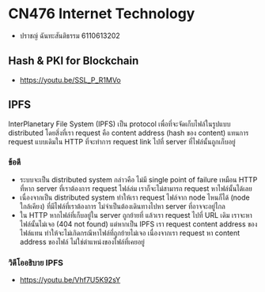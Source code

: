 # CN476 Internet Technology

* ปราชญ์ ฉันทะสันติธรรม 6110613202

## Hash & PKI for Blockchain

* https://youtu.be/SSL_P_R1MVo

## IPFS

InterPlanetary File System (IPFS) เป็น protocol เพื่อที่จะจัดเก็บไฟล์ในรูปแบบ distributed โดยสิ่งที่เรา request คือ content address (hash ของ content) แทนการ request แบบเดิมใน HTTP ที่จะทำการ request link ไปที่ server ที่ไฟล์นั้นถูกเก็บอยู่

### ข้อดี
* ระบบจะเป็น distributed system กล่าวคือ ไม่มี single point of failure เหมือน HTTP ที่หาก server ที่เราต้องการ request ไฟล์ล่ม เราก็จะไม่สามารถ request หาไฟล์นั้นได้เลย
* เนื่องจากเป็น distributed system ทำให้เรา request ไฟล์จาก node ไหนก็ได้ (node ใกล้เคียง) ที่มีไฟล์ที่เราต้องการ ไม่จำเป็นต้องเดินทางไปหา server ที่อาจจะอยู่ไกล
* ใน HTTP หากไฟล์ที่เก็บอยู่ใน server ถูกย้ายที่ แล้วเรา request ไปที่ URL เดิม เราจะหาไฟล์นั้นไม่เจอ (404 not found) แต่หากเป็น IPFS เรา request content address ของไฟล์แทน ทำให้จะไม่เกิดกรณีหาไฟล์ที่ถูกย้ายไม่เจอ เนื่องจากเรา request หา content address ของไฟล์ ไม่ใช่ตำแหน่งของไฟล์ที่เคยอยู่

### วิดีโออธิบาย IPFS

* https://youtu.be/Vhf7U5K92sY